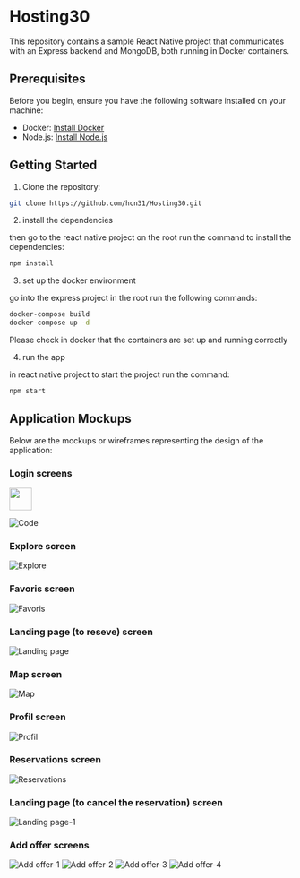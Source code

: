 # Hosting30
This repository contains a sample React Native project that communicates with an Express backend and MongoDB, both running in Docker containers.

## Prerequisites

Before you begin, ensure you have the following software installed on your machine:

- Docker: [Install Docker](https://docs.docker.com/get-docker/)
- Node.js: [Install Node.js](https://nodejs.org/)

## Getting Started

1. Clone the repository:

```bash
git clone https://github.com/hcn31/Hosting30.git
```
2. install the dependencies

then go to the react native project on the root run the command to install the dependencies:
```bash
npm install
```
3. set up the docker environment

go into the express project in the root run the following commands:
```bash
docker-compose build
docker-compose up -d
```
Please check in docker that the containers are set up and running correctly


4. run the app


in react native project to start the project run the command:
```bash
npm start
```

## Application Mockups

Below are the mockups or wireframes representing the design of the application:


### Login screens
<img src="https://github.com/hcn31/Hosting30/assets/100621841/d6767c27-0dd2-4ecb-a8ae-bc5f4196b31e" width="40" />



![Code](https://github.com/hcn31/Hosting30/assets/100621841/5aa4d187-7f42-4c8f-b1c8-4a56aa6548be)

### Explore screen
![Explore](https://github.com/hcn31/Hosting30/assets/100621841/f6a494ad-461b-4d9a-8391-1184fa43c40e)

### Favoris screen
![Favoris](https://github.com/hcn31/Hosting30/assets/100621841/3ebe9b29-c375-489c-af41-80317bc6238a)

### Landing page (to reseve) screen
![Landing page](https://github.com/hcn31/Hosting30/assets/100621841/b54be899-6f85-49fd-99a1-b5ded6f21c06)

### Map screen
![Map](https://github.com/hcn31/Hosting30/assets/100621841/8f96330f-6d3a-4c96-a0e3-41ccc9348ed1)

### Profil screen
![Profil](https://github.com/hcn31/Hosting30/assets/100621841/2b0ef8e7-4818-4d6a-99b2-51c5e7f378fb)

### Reservations screen
![Reservations](https://github.com/hcn31/Hosting30/assets/100621841/01edec39-dc2b-4421-826b-9d3b01ae6194)

### Landing page (to cancel the reservation) screen
![Landing page-1](https://github.com/hcn31/Hosting30/assets/100621841/f198018e-1068-4871-bd07-fbd19aad7125)

### Add offer screens
![Add offer-1](https://github.com/hcn31/Hosting30/assets/100621841/5479cd5d-106d-4268-b3e7-ff2f569c4efc)
![Add offer-2](https://github.com/hcn31/Hosting30/assets/100621841/9b45d4a8-6b3a-43c8-88f3-c51bb5556436)
![Add offer-3](https://github.com/hcn31/Hosting30/assets/100621841/a97ab9de-42b6-460d-ad81-711489cef3b4)
![Add offer-4](https://github.com/hcn31/Hosting30/assets/100621841/fbe21faa-c7e9-4cd4-82ad-8229e9bdb3da)

